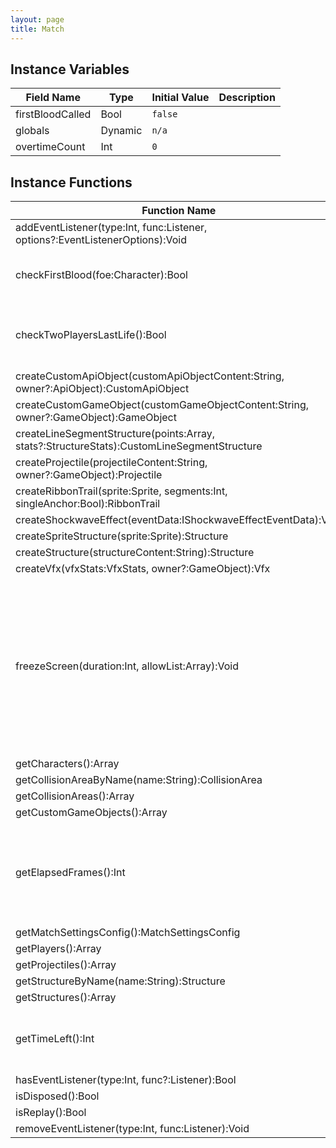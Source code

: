 ```yaml
---
layout: page
title: Match
---
```


## Instance Variables

| Field Name | Type | Initial Value | Description |
| ------------ | ------ | --------------- | ------------- |
| firstBloodCalled | Bool | `false` |  |
| globals | Dynamic | `n/a` |  |
| overtimeCount | Int | `0` |  |


## Instance Functions

| Function Name | Description |
| --------------- | ------------- |
| addEventListener(type:Int, func:Listener, options?:EventListenerOptions):Void |  |
| checkFirstBlood(foe:Character):Bool | Check if a valid first blood<br> <br> |
| checkTwoPlayersLastLife():Bool | Check if last 2 players and at their final stock |
| createCustomApiObject(customApiObjectContent:String, owner?:ApiObject):CustomApiObject |  |
| createCustomGameObject(customGameObjectContent:String, owner?:GameObject):GameObject |  |
| createLineSegmentStructure(points:Array<Float>, stats?:StructureStats):CustomLineSegmentStructure |  |
| createProjectile(projectileContent:String, owner?:GameObject):Projectile |  |
| createRibbonTrail(sprite:Sprite, segments:Int, singleAnchor:Bool):RibbonTrail |  |
| createShockwaveEffect(eventData:IShockwaveEffectEventData):Void |  |
| createSpriteStructure(sprite:Sprite):Structure |  |
| createStructure(structureContent:String):Structure |  |
| createVfx(vfxStats:VfxStats, owner?:GameObject):Vfx |  |
| freezeScreen(duration:Int, allowList:Array<GameObject>):Void | Freezes the screen, including all game objects<br>Parameters:<br>- **duration** - Length of the freeze<br>- **allowList** - Entities that will be allowed to update |
| getCharacters():Array<Character> |  |
| getCollisionAreaByName(name:String):CollisionArea |  |
| getCollisionAreas():Array<CollisionArea> |  |
| getCustomGameObjects():Array<CustomGameObject> |  |
| getElapsedFrames():Int | Returns the amount of frames that have elapsed since the match started. |
| getMatchSettingsConfig():MatchSettingsConfig |  |
| getPlayers():Array<Character> |  |
| getProjectiles():Array<Projectile> |  |
| getStructureByName(name:String):Structure |  |
| getStructures():Array<Structure> |  |
| getTimeLeft():Int | Returns time (in frames) left in the match |
| hasEventListener(type:Int, func?:Listener):Bool |  |
| isDisposed():Bool |  |
| isReplay():Bool |  |
| removeEventListener(type:Int, func:Listener):Void |  |


